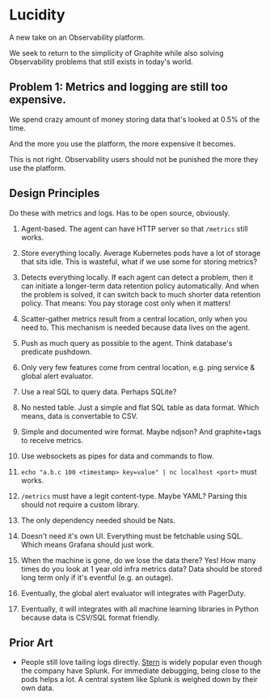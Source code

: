# Lucidity

A new take on an Observability platform.

We seek to return to the simplicity of Graphite while also solving Observability problems that still exists in today's world.

## Problem 1: Metrics and logging are still too expensive.

We spend crazy amount of money storing data that's looked at 0.5% of the time.

And the more you use the platform, the more expensive it becomes.

This is not right. Observability users should not be punished the more they use the platform.

## Design Principles

Do these with metrics and logs. Has to be open source, obviously.

1. Agent-based. The agent can have HTTP server so that `/metrics` still works.

2. Store everything locally. Average Kubernetes pods have a lot of storage that sits idle. This is wasteful, what if we use some for storing metrics?

3. Detects everything locally. If each agent can detect a problem, then it can initiate a longer-term data retention policy automatically. And when the problem is solved, it can switch back to much shorter data retention policy. That means: You pay storage cost only when it matters!

4. Scatter-gather metrics result from a central location, only when you need to. This mechanism is needed because data lives on the agent.

5. Push as much query as possible to the agent. Think database's predicate pushdown.

6. Only very few features come from central location, e.g. ping service & global alert evaluator.

7. Use a real SQL to query data. Perhaps SQLite?

8. No nested table. Just a simple and flat SQL table as data format. Which means, data is convertable to CSV.

9. Simple and documented wire format. Maybe ndjson? And graphite+tags to receive metrics.

10. Use websockets as pipes for data and commands to flow.

11. `echo "a.b.c 100 <timestamp> key=value" | nc localhost <port>` must works.

12. `/metrics` must have a legit content-type. Maybe YAML? Parsing this should not require a custom library.

13. The only dependency needed should be Nats.

14. Doesn't need it's own UI. Everything must be fetchable using SQL. Which means Grafana should just work.

15. When the machine is gone, do we lose the data there? Yes! How many times do you look at 1 year old infra metrics data? Data should be stored long term only if it's eventful (e.g. an outage).

16. Eventually, the global alert evaluator will integrates with PagerDuty.

17. Eventually, it will integrates with all machine learning libraries in Python because data is CSV/SQL format friendly.

## Prior Art

* People still love tailing logs directly. [Stern](https://github.com/wercker/stern) is widely popular even though the company have Splunk. For immediate debugging, being close to the pods helps a lot. A central system like Splunk is weighed down by their own data.
